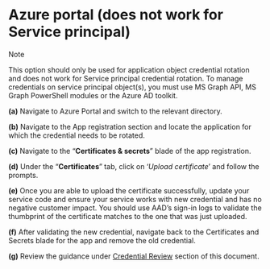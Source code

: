 # Azure portal (does not work for Service principal)

> [!Note]
> This option should only be used for application object credential rotation and does not work for Service principal credential rotation.
> To manage credentials on service principal object(s), you must use MS Graph API, MS Graph PowerShell modules or the Azure AD toolkit.

**(a)** Navigate to Azure Portal and switch to the relevant directory.

**(b)** Navigate to the App registration section and locate the application for which the credential needs to be rotated.

**(c)** Navigate to the “**Certificates & secrets**” blade of the app registration.

**(d)** Under the “**Certificates**” tab, click on ‘*Upload certificate*’ and follow the prompts.

**(e)** Once you are able to upload the certificate successfully, update your service code and ensure your service works with new credential and has no negative customer impact. You should use AAD’s sign-in logs to validate the thumbprint of the certificate matches to the one that was just uploaded.

**(f)** After validating the new credential, navigate back to the Certificates and Secrets blade for the app and remove the old credential.

**(g)** Review the guidance under [Credential Review](credentials-review.md) section of this document.

